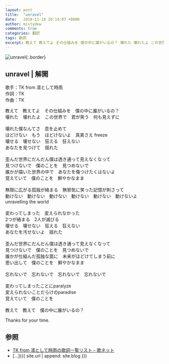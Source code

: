 ```yaml
---
layout: post
title:  "unravel"
date:   2018-11-18 20:14:07 +0800
author: mistydew
comments: true
categories: 翻訳
tags: 歌詞
excerpt: 教えて 教えてよ その仕組みを 僕の中に誰がいるの？ 壊れた 壊れたよ この世界で 君が笑う 何も見えずに
---
```

![unravel](https://raw.githubusercontent.com/mistydew/cover/master/misc/unravel.jpg){:.border}

## unravel | 解開

歌手：TK from 凛として時雨<br>
作詞：TK<br>
作曲：TK

教えて　教えてよ　その仕組みを　僕の中に誰がいるの？<br>
壊れた　壊れたよ　この世界で　君が笑う　何も見えずに<br>
<br>
壊れた僕なんてさ　息を止めて<br>
ほどけない　もう　ほどけないよ　真実さえ freeze<br>
壊せる　壊せない　狂える　狂えない<br>
あなたを見つけて　揺れた<br>
<br>
歪んだ世界にだんだん僕は透き通って見えなくなって<br>
見つけないで　僕のことを　見つめないで<br>
誰かが描いた世界の中で　あなたを傷つけたくはないよ<br>
覚えていて　僕のことを　鮮やかなまま<br>
<br>
無限に広がる孤独が絡まる　無邪気に笑った記憶が刺さって<br>
動けない　動けない　動けない　動けない　動けない　動けないよ<br>
unravelling the world<br>
<br>
変わってしまった　変えられなかった<br>
2つが絡まる　2人が滅びる<br>
壊せる　壊せない　狂える　狂えない<br>
あなたを汚せないよ　揺れた<br>
<br>
歪んだ世界にだんだん僕は透き通って見えなくなって<br>
見つけないで　僕のことを　見つめないで<br>
誰かが仕組んだ孤独な罠に　未来がほどけてしまう前に<br>
思い出して　僕のことを　鮮やかなまま<br>
<br>
忘れないで　忘れないで　忘れないで　忘れないで<br>
<br>
変わってしまったことにparalyze<br>
変えられないことだらけのparadise<br>
覚えていて　僕のことを<br>
<br>
教えて　教えて　僕の中に誰がいるの？

Thanks for your time.

## 参照
* [TK from 凛として時雨の歌詞一覧リスト - 歌ネット](https://www.uta-net.com/artist/13209)
* [...]({{ site.url | append: site.blog }})
